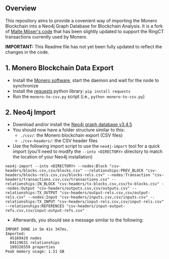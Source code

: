 ## Overview

This repository aims to provide a covenient way of importing the Monero Blockchain into a Neo4j Graph Database for Blockchain Analysis. It is a fork of [Malte Möser's code](https://github.com/maltemoeser/moneropaper) that has been slightly updated to support the RingCT transactions currently used by Monero.


**IMPORTANT:** This Readme file has not yet been fully updated to reflect the changes in the code.
## 1. Monero Blockchain Data Export

- Install the [Monero software](https://github.com/monero-project/monero/releases), start the daemon and wait for the node to synchronize
- Install the [requests](https://pypi.python.org/pypi/requests) python library: `pip install requests`
- Run the `monero-to-csv.py` script (i.e., `python monero-to-csv.py`)


## 2. Neo4j Import

- Download and/or install the [Neo4j graph database v3.4.5](https://neo4j.com/download-thanks/?edition=community&release=3.4.5&flavour=unix)
- You should now have a folder structure similar to this:
    - `./csv/`: the Monero blockchain export (CSV files)
    - `./csv-headers/`: the CSV header files
- Use the following import script to use the `neo4j-import` tool for a quick import (you'll need to modify the `--into <DIRECTORY>` directory to match the location of your Neo4j installation)

```
neo4j-import --into <DIRECTORY> --nodes:Block "csv-headers/blocks.csv,csv/blocks.csv" --relationships:PREV_BLOCK "csv-headers/blocks-rels.csv,csv/blocks-rels.csv" --nodes:Transaction "csv-headers/transactions.csv,csv/transactions.csv" --relationships:IN_BLOCK "csv-headers/tx-blocks.csv,csv/tx-blocks.csv" --nodes:Output "csv-headers/outputs.csv,csv/outputs.csv" --relationships:TX_OUTPUT "csv-headers/output-rels.csv,csv/output-rels.csv" --nodes:Input "csv-headers/inputs.csv,csv/inputs.csv" --relationships:TX_INPUT "csv-headers/input-rels.csv,csv/input-rels.csv" --relationships:REFERENCES "csv-headers/input-output-refs.csv,csv/input-output-refs.csv"
```

- Afterwards, you should see a message similar to the following:
```
IMPORT DONE in 5m 41s 347ms.
Imported:
  45169429 nodes
  84119631 relationships
  109326559 properties
Peak memory usage: 1.51 GB
```
